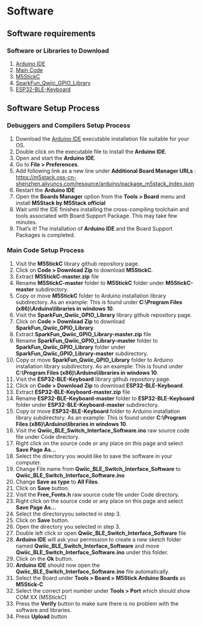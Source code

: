 # Software

## Software requirements  

### Software or Libraries to Download

  1. [Arduino IDE](https://www.arduino.cc/en/software)
  2. [Main Code](./Code/)
  3. [M5StickC](https://github.com/m5stack/M5StickC)
  4. [SparkFun_Qwiic_GPIO_Library](https://github.com/sparkfun/SparkFun_Qwiic_GPIO_Library)
  5. [ESP32-BLE-Keyboard](https://github.com/T-vK/ESP32-BLE-Keyboard)


## Software Setup Process

### Debuggers and Compilers Setup Process

  1. Download the [Arduino IDE](https://www.arduino.cc/en/software) executable installation file suitable for your OS.
  2. Double click on the executable file to Install the **Arduino IDE**.
  3. Open and start the **Arduino IDE**.
  4. Go to **File > Preferences**.
  5. Add following link as a new line under **Additional Board Manager URLs** : https://m5stack.oss-cn-shenzhen.aliyuncs.com/resource/arduino/package_m5stack_index.json
  6. Restart the **Arduino IDE**
  7. Open the **Boards Manager** option from the **Tools > Board** menu and install **M5Stack by M5Stack official**
  8. Wait until the IDE finishes installing the cross-compiling toolchain and tools associated with Board Support Package. This may take few minutes.
  9. That’s it! The installation of **Arduino IDE** and the Board Support Packages is completed.

### Main Code Setup Process

  1. Visit the **M5StickC** library github repository page.
  2. Click on **Code > Download Zip** to download **M5StickC**.
  3. Extract **M5StickC-master.zip** file
  4. Rename **M5StickC-master** folder to **M5StickC** folder under **M5StickC-master** subdirectory. 
  5. Copy or move **M5StickC** folder to Arduino installation library subdirectory. As an example: This is found under **C:\Program Files (x86)\Arduino\libraries in windows 10**.
  6. Visit the **SparkFun_Qwiic_GPIO_Library** library github repository page.
  7. Click on **Code > Download Zip** to download **SparkFun_Qwiic_GPIO_Library**.
  8. Extract **SparkFun_Qwiic_GPIO_Library-master.zip** file
  9. Rename **SparkFun_Qwiic_GPIO_Library-master** folder to **SparkFun_Qwiic_GPIO_Library** folder under **SparkFun_Qwiic_GPIO_Library-master** subdirectory. 
  10. Copy or move **SparkFun_Qwiic_GPIO_Library** folder to Arduino installation library subdirectory. As an example: This is found under **C:\Program Files (x86)\Arduino\libraries in windows 10**.
  11. Visit the **ESP32-BLE-Keyboard** library github repository page.
  12. Click on **Code > Download Zip** to download **ESP32-BLE-Keyboard**.
  13. Extract **ESP32-BLE-Keyboard-master.zip** file
  14. Rename **ESP32-BLE-Keyboard-master** folder to **ESP32-BLE-Keyboard** folder under **ESP32-BLE-Keyboard-master** subdirectory. 
  15. Copy or move **ESP32-BLE-Keyboard** folder to Arduino installation library subdirectory. As an example: This is found under **C:\Program Files (x86)\Arduino\libraries in windows 10**.
  16. Visit the **Qwiic_BLE_Switch_Interface_Software.ino** raw source code file under Code directory.
  17. Right click on the source code or any place on this page and select **Save Page As…**
  18. Select the directory you would like to save the software in your computer. 
  19. Change File name from **Qwiic_BLE_Switch_Interface_Software** to **Qwiic_BLE_Switch_Interface_Software.ino**
  20. Change **Save as type** to **All Files**.
  21. Click on **Save** button.
  22. Visit the **Free_Fonts.h** raw source code file under Code directory.
  23. Right click on the source code or any place on this page and select **Save Page As…**
  24. Select the directoryyou selected in step 3.
  25. Click on **Save** button.
  26. Open the directory you selected in step 3.
  27. Double left click or open **Qwiic_BLE_Switch_Interface_Software** file
  28. **Arduino IDE** will ask your permission to create a new sketch folder named **Qwiic_BLE_Switch_Interface_Software** and move **Qwiic_BLE_Switch_Interface_Software.ino** under this folder.
  29. Click on the **Ok** button. 
  30. **Arduino IDE** should now open the **Qwiic_BLE_Switch_Interface_Software.ino** file automatically.
  31. Select the Board under **Tools > Board > M5Stick Arduino Boards** as **M5Stick-C**
  32. Select the correct port number under **Tools > Port** which should show COM XX (M5StickC) 
  33. Press the **Verify** button to make sure there is no problem with the software and libraries. 
  34. Press **Upload** button 


